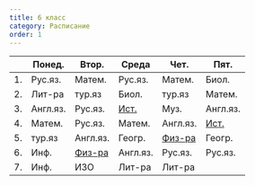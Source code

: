 ```yaml
---
title: 6 класс
category: Расписание
order: 1
---
```


|     | Понед.   | Втор.             | Среда           | Чет.              | Пят.            |
| --- | -------- | ----------------- | --------------- | ----------------- | --------------- |
| 1.  | Рус.яз.  | Матем.            | Рус.яз.         | Матем.            | Биол.           |
| 2.  | Лит-ра   | тур.яз            | Биол.           | тур.яз            | Матем.          |
| 3.  | Англ.яз. | Рус.яз.           | [Ист.][aleksey] | Муз.              | Англ.яз.        |
| 4.  | Матем.   | Рус.яз.           | Матем.          | Англ.яз.          | [Ист.][aleksey] |
| 5.  | тур.яз   | Англ.яз.          | Геогр.          | [Физ-ра][aleksey] | Геогр.          |
| 6.  | Инф.     | [Физ-ра][aleksey] | Англ.яз.        | Рус.яз.           | Рус.яз.         |
| 7.  | Инф.     | ИЗО               | Лит-ра          | Лит-ра            |                 |

[aleksey]: https://us04web.zoom.us/j/5381302828
